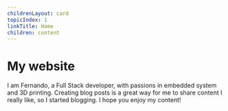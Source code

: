 ```yaml
---
childrenLayout: card
topicIndex: 1
linkTitle: Home
children: content
---
```

# My website

I am Fernando, a Full Stack developer, with passions in embedded system and 3D printing. Creating blog posts is a great way for me to share content I really like, so I started blogging. I hope you enjoy my content!
